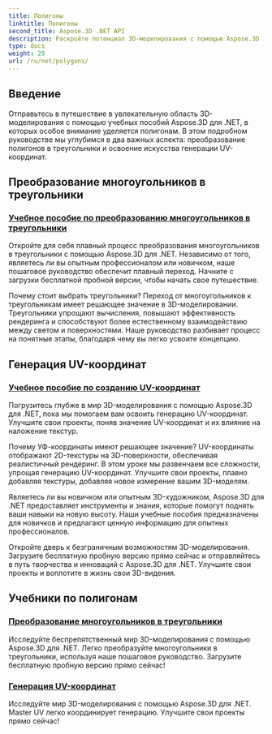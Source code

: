 ```yaml
---
title: Полигоны
linktitle: Полигоны
second_title: Aspose.3D .NET API
description: Раскройте потенциал 3D-моделирования с помощью Aspose.3D .NET. Научитесь преобразовывать полигоны в треугольники и освойте генерацию UV-координат для улучшения высоты проекта.
type: docs
weight: 29
url: /ru/net/polygons/
---
```


## Введение

Отправьтесь в путешествие в увлекательную область 3D-моделирования с помощью учебных пособий Aspose.3D для .NET, в которых особое внимание уделяется полигонам. В этом подробном руководстве мы углубимся в два важных аспекта: преобразование полигонов в треугольники и освоение искусства генерации UV-координат.

## Преобразование многоугольников в треугольники
### [Учебное пособие по преобразованию многоугольников в треугольники](./convert-polygons-to-triangles/)

Откройте для себя плавный процесс преобразования многоугольников в треугольники с помощью Aspose.3D для .NET. Независимо от того, являетесь ли вы опытным профессионалом или новичком, наше пошаговое руководство обеспечит плавный переход. Начните с загрузки бесплатной пробной версии, чтобы начать свое путешествие.

Почему стоит выбрать треугольники? Переход от многоугольников к треугольникам имеет решающее значение в 3D-моделировании. Треугольники упрощают вычисления, повышают эффективность рендеринга и способствуют более естественному взаимодействию между светом и поверхностями. Наше руководство разбивает процесс на понятные этапы, благодаря чему вы легко усвоите концепцию.

## Генерация UV-координат
### [Учебное пособие по созданию UV-координат](./generate-uv-coordinates/)

Погрузитесь глубже в мир 3D-моделирования с помощью Aspose.3D для .NET, пока мы помогаем вам освоить генерацию UV-координат. Улучшите свои проекты, поняв значение UV-координат и их влияние на наложение текстур.

Почему УФ-координаты имеют решающее значение? UV-координаты отображают 2D-текстуры на 3D-поверхности, обеспечивая реалистичный рендеринг. В этом уроке мы развенчаем все сложности, упрощая генерацию UV-координат. Улучшите свои проекты, плавно добавляя текстуры, добавляя новое измерение вашим 3D-моделям.

Являетесь ли вы новичком или опытным 3D-художником, Aspose.3D для .NET предоставляет инструменты и знания, которые помогут поднять ваши навыки на новую высоту. Наши учебные пособия предназначены для новичков и предлагают ценную информацию для опытных профессионалов.

Откройте дверь к безграничным возможностям 3D-моделирования. Загрузите бесплатную пробную версию прямо сейчас и отправляйтесь в путь творчества и инноваций с Aspose.3D для .NET. Улучшите свои проекты и воплотите в жизнь свои 3D-видения.
## Учебники по полигонам
### [Преобразование многоугольников в треугольники](./convert-polygons-to-triangles/)
Исследуйте беспрепятственный мир 3D-моделирования с помощью Aspose.3D для .NET. Легко преобразуйте многоугольники в треугольники, используя наше пошаговое руководство. Загрузите бесплатную пробную версию прямо сейчас!
### [Генерация UV-координат](./generate-uv-coordinates/)
Исследуйте мир 3D-моделирования с помощью Aspose.3D для .NET. Master UV легко координирует генерацию. Улучшите свои проекты прямо сейчас!